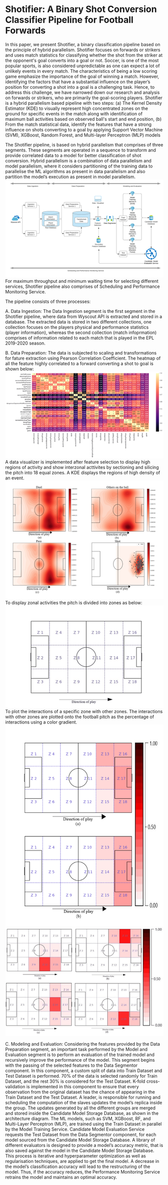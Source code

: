# Shotifier: A Binary Shot Conversion Classifier Pipeline for Football Forwards

In this paper, we present Shotifier, a binary classification pipeline based on the principle of hybrid parallelism. Shotifier focuses on forwards or strikers and uses match statistics for classifying whether the shot from the striker at the opponent's goal converts into a goal or not. Soccer, is one of the most popular sports, is also considered unpredictable as one can expect a lot of unlikely events in every match. The characteristics of being a low scoring game emphasize the importance of the goal of winning a match. However, identifying the factors that have a substantial influence on the player’s position for converting a shot into a goal is a challenging task. Hence, to address this challenge, we have narrowed down our research and analysis on forwards or strikers, who are primarily the goal-scoring players. Shotifier is a hybrid parallelism based pipeline with two steps: (a) The Kernel Density Estimator (KDE) to visually represent high concentrated zones on the ground for specific events in the match along with identification of maximum ball activities based on observed ball's start and end position, (b) From the match statistical data, identify the features that have a strong influence on shots converting to a goal by applying Support Vector Machine (SVM), XGBoost, Random Forest, and Multi-layer Perceptron (MLP) models

The Shotifier pipeline, is based on hybrid parallelism that comprises of three segments. These segments are operated in a sequence to transform and provide correlated data to a model for better classification of shot conversion. Hybrid parallelism is a combination of data parallelism and model parallelism, where it considers partitioning of the training data to parallelise the ML algorithms as present in data parallelism and also partition the model’s execution as present in model parallelism.
![](Images/ArchitectureOfShotifierPipeline.png)
For maximum throughput and minimum waiting time for selecting different services, Shotifier pipeline also comprises of Scheduling and Performance Monitoring Service.

The pipeline consists of three processes:

A. Data Ingestion:
The Data Ingestion segment is the first segment in the Shotifier pipeline, where data from Wyscout API is extracted and stored in a database. The extracted data is stored in two different collections, one collection focuses on the players physical and performance statistics (player information), whereas the second collection (match infoprmation) comprises of information related to each match that is played in the EPL 2019-2020 season.

B. Data Preparation:
The data is subjected to scaling and transformations for fature extraction using Pearson Correlation Coefficient. The heatmap of all the feature highly correlated to a forward converting a shot to goal is shown below:
![](Images/HeatMap.png)
A data visualizer is implemented after feature selection to display high regions of activity and show interzonal acttivites by sectioning and silicing the pitch into 18 equal zones. 
A KDE displays the regions of high density of an event.
![](Images/SpatialDistribution%20.png)
To display zonal activities the pitch is divided into zones as below:
![](Images/DivisionGroundZones.png)
To plot the interactions of a specific zone with other zones. The interactions with other zones are plotted onto the football pitch as the percentage of interactions using a color gradient.
![](Images/TeamZoneactivity_1.png)  ![](Images/ZoneInteraction.png)

C. Modeling and Evaluation:
Considering the features provided by the Data Preparation segment, an important task performed by the Model and Evaluation segment is to perform an evaluation of the trained model and recursively improve the performance of the model. This segment begins with the passing of the selected features to the Data Segmentor component. In this component, a custom split of data into Train Dataset and Test Dataset is performed. 70% of the data is selected randomly for Train Dataset, and the rest 30% is considered for the Test Dataset. K-fold cross-validation is implemented in this component to ensure that every observation from the original dataset has the chance of appearing in the Train Dataset and the Test Dataset.
A leader, is responsible for running and scheduling the computation of the slaves updates the model’s replica inside the group. The updates generated by all the different groups are merged and stored inside the Candidate Model Storage Database, as shown in the architecture diagram. The ML models, such as SVM, XGBoost, RF, and Multi-Layer Perceptron (MLP), are trained using the Train Dataset in parallel by the Model Training Service.
Candidate Model Evaluation Service requests the Test Dataset from the Data Segmentor component, for each model sourced from the Candidate Model Storage Database. A library of different evaluators is designed to provide a model’s accuracy metric, that is also saved against the model in the Candidate Model Storage Database. This process is iterative and hyperparameter optimization as well as regularisation techniques, are applied to get the final model. A decrease in the model’s classification accuracy will lead to the restructuring of the model. Thus, if the accuracy reduces, the Performance Monitoring Service retrains the model and maintains an optimal accuracy.
